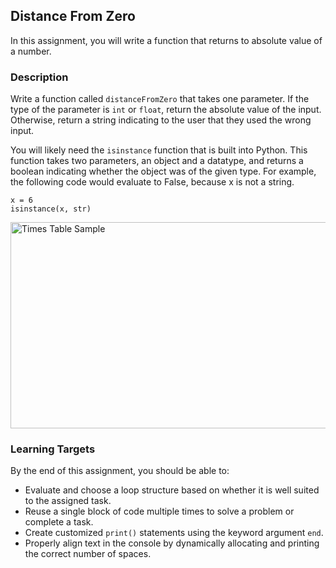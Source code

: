 ## Distance From Zero

In this assignment, you will write a function that returns to absolute value of a number.

### Description

Write a function called `distanceFromZero` that takes one parameter. If the type of the parameter is `int` or `float`, return the absolute value of the input. Otherwise, return a string indicating to the user that they used the wrong input.

You will likely need the `isinstance` function that is built into Python. This function takes two parameters, an object and a datatype, and returns a boolean indicating whether the object was of the given type. For example, the following code would evaluate to False, because x is not a string.

```
x = 6
isinstance(x, str)
```

<img src="./times-table-example.jpg" alt="Times Table Sample" width="600" height="330">

### Learning Targets

By the end of this assignment, you should be able to:

- Evaluate and choose a loop structure based on whether it is well suited to the assigned task.
- Reuse a single block of code multiple times to solve a problem or complete a task.
- Create customized `print()` statements using the keyword argument `end`.
- Properly align text in the console by dynamically allocating and printing the correct number of spaces.
